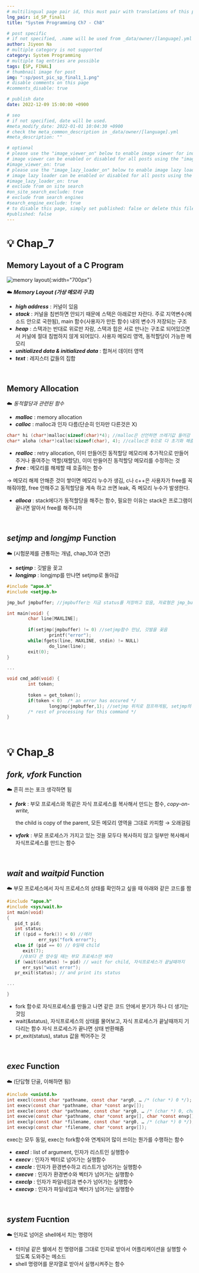 ```yaml
---
# multilingual page pair id, this must pair with translations of this page. (This name must be unique)
lng_pair: id_SP_final1
title: "System Programming Ch7 - Ch8"

# post specific
# if not specified, .name will be used from _data/owner/[language].yml
author: Jiyeon Na
# multiple category is not supported
category: System Programming
# multiple tag entries are possible
tags: [SP, FINAL]
# thumbnail image for post
img: ":sp/post_pic_sp_final1_1.png"
# disable comments on this page
#comments_disable: true

# publish date
date: 2022-12-09 15:00:00 +0900

# seo
# if not specified, date will be used.
#meta_modify_date: 2022-01-01 10:04:30 +0900
# check the meta_common_description in _data/owner/[language].yml
#meta_description: ""

# optional
# please use the "image_viewer_on" below to enable image viewer for individual pages or posts (_posts/ or [language]/_posts folders).
# image viewer can be enabled or disabled for all posts using the "image_viewer_posts: true" setting in _data/conf/main.yml.
#image_viewer_on: true
# please use the "image_lazy_loader_on" below to enable image lazy loader for individual pages or posts (_posts/ or [language]/_posts folders).
# image lazy loader can be enabled or disabled for all posts using the "image_lazy_loader_posts: true" setting in _data/conf/main.yml.
#image_lazy_loader_on: true
# exclude from on site search
#on_site_search_exclude: true
# exclude from search engines
#search_engine_exclude: true
# to disable this page, simply set published: false or delete this file
#published: false
---
```


# 💡 Chap_7

## Memory Layout of a C Program

![memory layout](:sp/post_pic_sp_final1_1.png){:width="700px"}

☁️ ***Memory Layout (가상 메모리 구조)***

- ***high address*** : 커널이 있음
- ***stack*** : 커널을 침번하면 안되기 때문에 스택은 아래로만 자란다. 
주로 지역변수(메소드 안으로 국한됨), main 함수(사용자가 만든 함수) 내의 변수가 저장되는 구조
- ***heap*** : 스택과는 반대로 위로만 자람, 스택과 힙은 서로 만나는 구조로 되어있으면서 커널에 절대 침범하지 않게 되어있다. 
사용자 메모리 영역, 동적할당이 가능한 메모리
- ***unitialized data & initialized data*** : 합쳐서 데이터 영역
- ***text*** : 레지스터 값들의 집합

<br>

## Memory Allocation

☁️ *동적할당과 관련된 함수*

- ***malloc*** : memory allocation
- ***calloc*** : malloc과 인자 다름(단순히 인자만 다른것은 X)

```c
char* hi (char*)malloc(sizeof(char)*4); //malloc은 선언하면 쓰레기값 들어감
char* aloha (char*)calloc(sizeof(char), 4); //calloc은 0으로 다 초기화 해줌
```

- ***realloc*** : retry allocation, 이미 만들어진 동적할당 메모리에 추가적으로 만들어주거나 줄여주는 역할(재할당), 이미 만들어진 동적할당 메모리를 수정하는 것
- ***free*** : 메모리를 해제할 때 호출하는 함수

→ 메모리 해제 안해준 것이 쌓이면 메모리 누수가 생김, c나 c++은 사용자가 free를 꼭 해줘야함, free 안해주고 동적할당을 계속 하고 쓰면 leak, 즉 메모리 누수가 발생한다. 

- ***alloca*** : stack에다가 동적할당을 해주는 함수, 필요한 이유는 stack은 프로그램이 끝나면 알아서 free를 해주니까

<br>

## *setjmp* and *longjmp* Function

☁️ (시험문제를 관통하는 개념, chap_10과 연관)

- ***setjmp*** : 깃발을 꽂고
- ***longjmp*** : longjmp를 만나면 setjmp로 돌아감

```c
#include "apue.h"
#include <setjmp.h>

jmp_buf jmpbuffer; //jmpbuffer는 지금 status를 저장하고 있음, 자료형은 jmp_buf

int main(void) {
		char line[MAXLINE];
		
		if(setjmp(jmpbuffer) != 0) //setjmp함수 만남, 깃발을 꽂음
				printf("error");
		while(fgets(line, MAXLINE, stdin) != NULL)
				do_line(line);
		exit(0);
}

...

void cmd_add(void) {
		int token;
		
		token = get_token();
		if(token < 0)  /* an error has occured */
				longjmp(jmpbuffer,1); //setjmp 위치로 점프하게됨, setjmp의 반환값은 1
		/* rest of processing for this command */
}
```

<br>

# 💡 Chap_8

## *fork, vfork* Function

☁️ 흔히 쓰는 포크 생각하면 됨

- ***fork*** : 부모 프로세스와 똑같은 자식 프로세스를 복사해서 만드는 함수, *copy-on-write,*
    
    the child is copy of the parent, 모든 메모리 영역을 그대로 카피함 → 오래걸림
    
- ***vfork*** : 부모 프로세스가 가지고 있는 것을 모두다 복사하지 않고 일부만 복사해서 자식프로세스를 만드는 함수

<br>

## *wait* and *waitpid* Function

☁️ 부모 프로세스에서 자식 프로세스의 상태를 확인하고 싶을 때 아래와 같은 코드를 짬

```c
#include "apue.h"
#include <sys/wait.h>
int main(void)
{
   pid_t pid;
   int status;
   if ((pid = fork()) < 0) //에러
			err_sys("fork error");
   else if (pid == 0) // 0일때 child
      exit(7);
	 //0보다 큰 양수일 때는 부모 프로세스만 봐라
   if (wait(&status) != pid) // wait for child, 자식프로세스가 끝날때까지
      err_sys("wait error");
   pr_exit(status); // and print its status

...

}
```

- fork 함수로 자식프로세스를 만들고 나면 같은 코드 안에서 분기가 하나 더 생기는 것임
- wait(&status), 자식프로세스의 상태를 물어보고, 자식 프로세스가 끝날때까지 기다리는 함수
자식 프로세스가 끝나면 상태 반환해줌
- pr_exit(status), status 값을 찍어주는 것

<br>

## *exec* Function

☁️ (단답형 단골, 이해하면 됨)

```c
#include <unistd.h>
int execl(const char *pathname, const char *arg0, … /* (char *) 0 */);
int execv(const char *pathname, char *const argv[]);
int execle(const char *pathname, const char *arg0, … /* (char *) 0, char *const envp[] */);
int execve(const char *pathname, char *const argv[], char *const envp[]);
int execlp(const char *filename, const char *arg0, … /* (char *) 0 */);
int execvp(const char *filename, char *const argv[]);
```

exec는 모두 동일, exec는 fork함수와 연계되어 많이 쓰이는 뭔가를 수행하는 함수

- ***execl*** : list of argument, 인자가 리스트인 실행함수
- ***execv*** : 인자가 벡터로 넘어가는 실행함수
- ***execle*** : 인자가 환경변수하고 리스트가 넘어가는 실행함수
- ***execve*** : 인자가 환경변수와 벡터가 넘어가는 실행함수
- ***execlp*** : 인자가 파일네임과 변수가 넘어가는 실행함수
- ***execvp*** : 인자가 파일네임과 벡터가 넘어가는 실행함수

<br>

## *system* Fucntion

☁️ 인자로 넘어온 shell에서 치는 명령어

- 터미널 같은 쉘에서 친 명령어를 그대로 인자로 받아서 어플리케이션을 실행할 수 있도록 도와주는 메소드
- shell 명령어를 문자열로 받아서 실행시켜주는 함수
